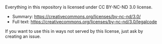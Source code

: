 Everything in this repository is licensed under CC BY-NC-ND 3.0 license.

- Summary: https://creativecommons.org/licenses/by-nc-nd/3.0/
- Full text: https://creativecommons.org/licenses/by-nc-nd/3.0/legalcode

If you want to use this in ways not served by this license, just ask by creating an issue.
